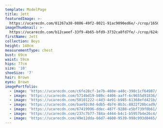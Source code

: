 ```yaml
---
template: ModelPage
title: Jett
featuredImage: >-
  https://ucarecdn.com/81267a38-0806-49f2-8021-91ac9090ed6e/-/crop/1650x882/0,0/-/preview/
imageThumbnail: >-
  https://ucarecdn.com/b12caeef-33f9-4b65-bfd9-3732ca8fd7fe/-/crop/624x809/85,29/-/preview/
firstName: Jett
collection: Boys
height: 140cm
measurementType: chest
bust: 69cm
waist: 59cm
hips: 77cm
size: '10'
shoeSize: '7'
hair: Brown
eyes: Brown
imagePortfolio:
  - image: 'https://ucarecdn.com/c6fe28cf-1e7b-460e-a40c-398c1cf64987/'
  - image: 'https://ucarecdn.com/5714bd19-b89c-4406-aaff-6c9655d91836/'
  - image: 'https://ucarecdn.com/50101222-c4d3-4e91-b985-61368efd421b/'
  - image: 'https://ucarecdn.com/bae92c0d-6db5-4b74-8b3c-8822f20bcad9/'
  - image: 'https://ucarecdn.com/67419996-ddec-487f-9288-e5bf739f0b61/'
  - image: 'https://ucarecdn.com/237c7b77-784a-4444-b4c1-b5957b4e26c4/'
  - image: 'https://ucarecdn.com/49e12dda-66d7-4600-9539-998c993d0465/'
---
```


